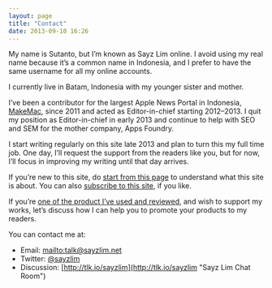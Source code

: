 ```yaml
---
layout: page
title: "Contact"
date: 2013-09-10 16:26
---
```


My name is Sutanto, but I’m known as Sayz Lim online. I avoid using my real name because it’s a common name in Indonesia, and I  prefer to have the same username for all my online accounts.

I currently live in Batam, Indonesia with my younger sister and mother.

I’ve been a contributor for the largest Apple News Portal in Indonesia, [MakeMac](http://www.makemac.com/ "MakeMac: Situs Tips, Tutorial, Review dan Berita Apple Terbesar di Indonesia"), since 2011 and acted as Editor-in-chief starting 2012–2013. I quit my position as Editor-in-chief in early 2013 and continue to help with SEO and SEM for the mother company, Apps Foundry.

I start writing regularly on this site late 2013 and plan to turn this my full time job. One day, I’ll request the support from the readers like you, but for now, I’ll focus in improving my writing until that day arrives.

If you’re new to this site, do [start from this page](http://sayzlim.net/start "Start - Sayz Lim") to understand what this site is about. You can also [subscribe to this site](http://sayzlim.net/subscribe "Subscribe - Sayz Lim - SayzLim.net"), if you like.

If you’re [one of the product I’ve used and reviewed](http://sayzlim.net/apps "Apps Recommendations - Sayz Lim"), and wish to support my works, let’s discuss how I can help you to promote your products to my readers.

You can contact me at:

- Email: <mailto:talk@sayzlim.net>
- Twitter: [@sayzlim](http://twitter.com/sayzlim)
- Discussion: [http://tlk.io/sayzlim](http://tlk.io/sayzlim "Sayz Lim Chat Room")
